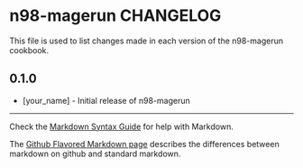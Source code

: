 n98-magerun CHANGELOG
=====================

This file is used to list changes made in each version of the n98-magerun cookbook.

0.1.0
-----
- [your_name] - Initial release of n98-magerun

- - -
Check the [Markdown Syntax Guide](http://daringfireball.net/projects/markdown/syntax) for help with Markdown.

The [Github Flavored Markdown page](http://github.github.com/github-flavored-markdown/) describes the differences between markdown on github and standard markdown.
